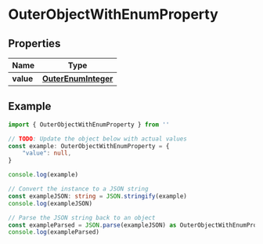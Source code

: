 
# OuterObjectWithEnumProperty


## Properties

Name | Type
------------ | -------------
**value** | [**OuterEnumInteger**](OuterEnumInteger.md)

## Example

```typescript
import { OuterObjectWithEnumProperty } from ''

// TODO: Update the object below with actual values
const example: OuterObjectWithEnumProperty = {
    "value": null,
}

console.log(example)

// Convert the instance to a JSON string
const exampleJSON: string = JSON.stringify(example)
console.log(exampleJSON)

// Parse the JSON string back to an object
const exampleParsed = JSON.parse(exampleJSON) as OuterObjectWithEnumProperty
console.log(exampleParsed)
```


